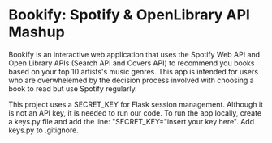 # Bookify: Spotify & OpenLibrary API Mashup
Bookify is an interactive web application that uses the Spotify Web API and Open Library APIs (Search API and Covers API) to recommend you books based on your top 10 artists's music genres. This app is intended for users who are overwhelemed by the decision process involved with choosing a book to read but use Spotify regularly.

This project uses a SECRET_KEY for Flask session management. Although it is not an API key, it is needed to run our code. To run the app locally, create a keys.py file and add the line: "SECRET_KEY="insert your key here". Add keys.py to .gitignore.
